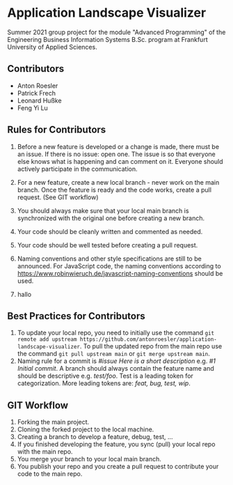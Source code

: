 # Application Landscape Visualizer
Summer 2021 group project for the module "Advanced Programming" of the Engineering Business Information Systems B.Sc. program at Frankfurt University of Applied Sciences.

## Contributors
- Anton Roesler
- Patrick Frech
- Leonard Hußke
- Feng Yi Lu

## Rules for Contributors
1. Before a new feature is developed or a change is made, there must be an issue. If there is no issue: open one. The issue is so that everyone else knows what is happening and can comment on it. Everyone should actively participate in the communication.
2. For a new feature, create a new local branch - never work on the main branch. Once the feature is ready and the code works, create a pull request. (See GIT workflow)
3. You should always make sure that your local main branch is synchronized with the original one before creating a new branch.
4. Your code should be cleanly written and commented as needed.
5. Your code should be well tested before creating a pull request.
6. Naming conventions and other style specifications are still to be announced. For JavaScript code, the naming conventions according to https://www.robinwieruch.de/javascript-naming-conventions should be used.

7. hallo 

## Best Practices for Contributors
1. To update your local repo, you need to initially use the command `git remote add upstream https://github.com/antonroesler/application-landscape-visualizer`.
To pull the updated repo from the main repo use the command `git pull upstream main` or `git merge upstream main`.
2. Naming rule for a commit is *#issue Here is a short description* e.g. *#1 Initial commit*.
A branch should always contain the feature name and should be descriptive e.g. *test/foo*. Test is a leading token for categorization. More leading tokens are: *feat, bug, test, wip*.

## GIT Workflow
1. Forking the main project.
2. Cloning the forked project to the local machine.
3. Creating a branch to develop a feature, debug, test, ...
4. If you finished developing the feature, you sync (pull) your local repo with the main repo.
5. You merge your branch to your local main branch.
6. You publish your repo and you create a pull request to contribute your code to the main repo.
